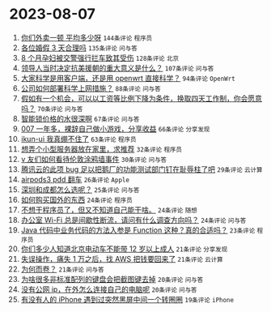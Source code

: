 # 2023-08-07

1. [你们外卖一顿 平均多少呀](https://www.v2ex.com/t/963090) `144条评论` `程序员`
1. [各位婚假 3 天合理吗](https://www.v2ex.com/t/962917) `135条评论` `问与答`
1. [8 个月孕妇被交警强行拦车致其受伤](https://www.v2ex.com/t/963109) `128条评论` `北京`
1. [领导人当时决定抗美援朝的重大意义是什么？](https://www.v2ex.com/t/962967) `107条评论` `问与答`
1. [大家科学是用客户端，还是用 openwrt 直接科学？](https://www.v2ex.com/t/962900) `94条评论` `OpenWrt`
1. [公司如何部署科学上网措施？](https://www.v2ex.com/t/962964) `88条评论` `问与答`
1. [假如有一个机会，可以以工资等比例下降为条件，换取四天工作制，你会愿意吗？](https://www.v2ex.com/t/962978) `70条评论` `问与答`
1. [智能锁价格的水很深啊](https://www.v2ex.com/t/962935) `67条评论` `问与答`
1. [007 一年多，裸辞自己做小游戏，分享收益](https://www.v2ex.com/t/962912) `66条评论` `分享发现`
1. [ikun-ui 我真绷不住了](https://www.v2ex.com/t/963035) `63条评论` `程序员`
1. [想弄个小型服务器放在家里，求推荐](https://www.v2ex.com/t/962990) `32条评论` `程序员`
1. [v 友们如何看待伦敦涂鸦墙事件](https://www.v2ex.com/t/963128) `30条评论` `问与答`
1. [腾讯云的此项 bug 足以把鹅厂的功能测试部门钉在耻辱柱了吧](https://www.v2ex.com/t/963044) `29条评论` `云计算`
1. [airpods3 pdd 翻车](https://www.v2ex.com/t/962924) `26条评论` `Apple`
1. [深圳和成都怎么选呢？](https://www.v2ex.com/t/963072) `25条评论` `问与答`
1. [如何购买国外的东西](https://www.v2ex.com/t/963094) `24条评论` `程序员`
1. [不想干程序员了，但又不知道自己能干啥。](https://www.v2ex.com/t/963074) `24条评论` `随想`
1. [办公室 Wi-Fi 总是间歇性断流，请问有什么调查方向吗？](https://www.v2ex.com/t/963045) `24条评论` `问与答`
1. [Java 代码中业务代码的方法入参是 Function 这种？真的合适吗？](https://www.v2ex.com/t/963088) `23条评论` `程序员`
1. [你们多少人知道北京电动车不能带 12 岁以上成人](https://www.v2ex.com/t/963163) `21条评论` `分享发现`
1. [失误操作，痛失 1 万之后，找 AWS 把钱要回来了](https://www.v2ex.com/t/963020) `21条评论` `云计算`
1. [为何而卷？](https://www.v2ex.com/t/962972) `21条评论` `问与答`
1. [为啥很多非标准配列的键盘会把截图键去掉](https://www.v2ex.com/t/963081) `20条评论` `问与答`
1. [没有公网 ip，在外怎么连接自己的电脑呢](https://www.v2ex.com/t/963018) `20条评论` `问与答`
1. [有没有人的 iPhone 遇到过突然黑屏中间一个转圈圈](https://www.v2ex.com/t/962974) `19条评论` `iPhone`
